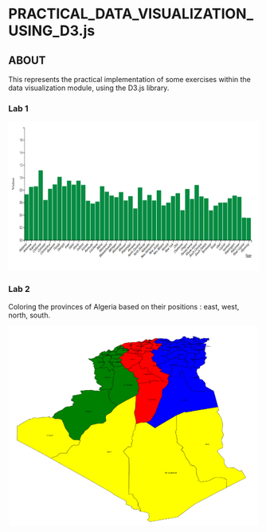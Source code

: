# PRACTICAL_DATA_VISUALIZATION_USING_D3.js
## ABOUT
This represents the practical implementation of some exercises within the data visualization module, using the D3.js library.
### Lab 1
<p align="center"> 
<img src="https://github.com/Fatima-Abci/PRACTICAL_DATA_VISUALIZATION_USING_D3.js/blob/master/images/Lab1.png" alt="lab 1" width="1200" height="300">
</p>

### Lab 2
Coloring the provinces of Algeria based on their positions : east, west, north, south.
<p align="center"> 
<img src="https://github.com/Fatima-Abci/PRACTICAL_DATA_VISUALIZATION_USING_D3.js/blob/master/images/Lab2.png" alt="lab 2" width="500" height="400">
</p>

